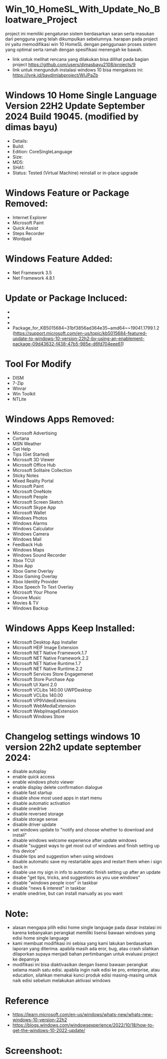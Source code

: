 # Win_10_HomeSL_With_Update_No_Bloatware_Project

project ini memiliki pengaturan sistem berdasarkan saran serta masukan dari pengguna yang telah dikumpulkan sebelumnya. harapan pada project ini yaitu memodifikasi win 10 HomeSL dengan penggunaan proses sistem yang optimal serta ramah dengan spesifikasi menengah ke bawah.

- link untuk melihat rencana yang dilakukan bisa dilihat pada bagian project https://github.com/users/dimasbayu2108/projects/9
- link untuk mengunduh instalasi windows 10 bisa mengakses ini: https://lynk.id/baydimlabproject/WlJPaZb

# Windows 10 Home Single Language Version 22H2 Update September 2024 Build 19045. (modified by dimas bayu)

- Details: 
- Build: 
- Edition: CoreSingleLanguage
- Size: 
- MD5: 
- SHA1: 
- Status: Tested (Virtual Machine) reinstall or in-place upgrade

# Windows Feature or Package Removed:
- Internet Explorer
- Microsoft Paint
- Quick Assist
- Steps Recorder
- Wordpad

# Windows Feature Added:
- Net Framework 3.5
- Net Framework 4.8.1

# Update or Package Incluced:
- 
- 
- 
- Package_for_KB5015684~31bf3856ad364e35~amd64~~19041.1799.1.2 (https://support.microsoft.com/en-us/topic/kb5015684-featured-update-to-windows-10-version-22h2-by-using-an-enablement-package-09d43632-f438-47b5-985e-d6fd704eee61)

# Tool For Modify
- DISM
- 7-Zip
- Winrar
- Win Toolkit
- NTLite

# Windows Apps Removed:
- Microsoft Advertising
- Cortana
- MSN Weather
- Get Help
- Tips (Get Started)
- Microsoft 3D Viewer
- Microsoft Office Hub
- Microsoft Solitaire Collection
- Sticky Notes
- Mixed Reality Portal
- Microsoft Paint
- Microsoft OneNote
- Microsoft People
- Microsoft Screen Sketch
- Microsoft Skype App
- Microsoft Wallet
- Windows Photos
- Windows Alarms
- Windows Calculator
- Windows Camera
- Windows Mail
- Feedback Hub
- Windows Maps
- Windows Sound Recorder
- Xbox TCUI
- Xbox App
- Xbox Game Overlay
- Xbox Gaming Overlay
- Xbox Identity Provider
- Xbox Speech To Text Overlay
- Microsoft Your Phone
- Groove Music
- Movies & TV
- Windows Backup

# Windows Apps Keep Installed:
- Microsoft Desktop App Installer
- Microsoft HEIF Image Extension
- Microsoft NET Native Framework.1.7
- Microsoft NET Native Framework.2.2
- Microsoft NET Native Runtime.1.7
- Microsoft NET Native Runtime.2.2
- Microsoft Services Store Engagemenet
- Microsoft Store Purchase App
- Microsoft UI Xaml 2.0
- Microsoft VCLibs 140.00 UWPDesktop
- Microsoft VCLibs 140.00
- Microsoft VP9VideoExtensions
- Microsoft WebMediaExtension
- Microsoft WebpImageExtension
- Microsoft Windows Store

# Changelog settings windows 10 version 22h2 update september 2024:
- disable autoplay
- enable quick access
- enable windows photo viewer
- enable display delete confirmation dialogue
- disable fast startup
- disable show most used apps in start menu
- disable automatic activation
- disable onedrive
- disable reversed storage
- disable storage sense
- disable driver update
- set windows update to "notify and choose whether to download and install"
- disable windows welcome experience after update windows
- disable "suggest ways to get most out of windows and finish setting up this device"
- disable tips and suggestion when using windows
- disable automatic save my restartable apps and restart them when i sign back in
- disable use my sign in info to automatic finish setting up after an update
- disabe "get tips, tricks, and suggestions as you use windows"
- disable "windows people icon" in taskbar
- disable "news & interest" in taskbar
- enable onedrive, but can install manually as you want

# Note:
- alasan mengapa pilih edisi home single language pada dasar instalasi ini karena kebanyakan perangkat memiliki lisensi bawaan windows yang edisi home single language
- kami membuat modifikasi ini sebisa yang kami lakukan berdasarkan laporan yang diterima. apabila masih ada eror, bug, atau crash silahkan dilaporkan supaya menjadi bahan pertimbangan untuk evaluasi project ke depannya
- modifikasi ini bisa diaktivasikan dengan lisensi bawaan perangkat selama masih satu edisi. apabila ingin naik edisi ke pro, enterprise, atau education, silahkan memakai kunci produk edisi masing-masing untuk naik edisi sebelum melakukan aktivasi windows


# Reference
- https://learn.microsoft.com/en-us/windows/whats-new/whats-new-windows-10-version-22h2
- https://blogs.windows.com/windowsexperience/2022/10/18/how-to-get-the-windows-10-2022-update/

# Screenshoot:







